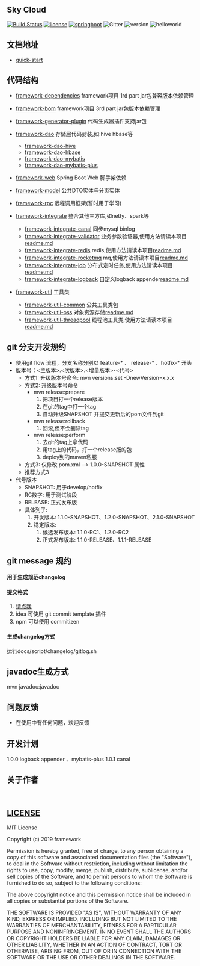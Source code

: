 ## Sky Cloud 

[![Build Status](https://travis-ci.org/xk11961677/framework.svg?branch=master)](https://travis-ci.org/xk11961677/framework)
[![license](https://img.shields.io/badge/license-mit-ff69b4.svg)](https://mit-license.org/license.html)
[![springboot](https://img.shields.io/badge/springboot-2.1.4.RELEASE-orange.svg)](https://spring.io/projects/spring-boot)
![Gitter](https://img.shields.io/gitter/room/sky-docs/community)
![version](https://img.shields.io/badge/version-1.0.0-blueviolet.svg)
![helloworld](https://img.shields.io/badge/hello-world-blue)

## 文档地址
- [quick-start](https://xk11961677.github.io/sky-docs/)

## 代码结构
- [framework-dependencies](framework-dependencies) framework项目 1rd part jar包兼容版本依赖管理

- [framework-bom](framework-bom) framework项目 3rd part jar包版本依赖管理

- [framework-generator-plugin](framework-generator-plugin) 代码生成器插件支持jar包

- [framework-dao](framework-dao) 存储层代码封装,如:hive hbase等
    -  [framework-dao-hive](framework-dao/framework-dao-hive)  
    -  [framework-dao-hbase](framework-dao/framework-dao-hbase)  
    -  [framework-dao-mybatis](framework-dao/framework-dao-mybatis)  
    -  [framework-dao-mybatis-plus](framework-dao/framework-dao-mybatis-plus) 
   
- [framework-web](framework-web) Spring Boot Web 脚手架依赖

- [framework-model](framework-model) 公共DTO实体与分页实体

- [framework-rpc](framework-rpc) 远程调用框架(暂时用于学习)

- [framework-integrate](framework-integrate) 整合其他三方库,如netty、spark等
    -  [framework-integrate-canal](framework-integrate/framework-integrate-canal)  同步mysql binlog 
    -  [framework-integrate-validator](framework-integrate/framework-integrate-validator)  业务参数验证器,使用方法请读本项目[readme.md](framework-integrate/framework-integrate-validator/readme.md)
    -  [framework-integrate-redis](framework-integrate/framework-integrate-redis)  redis,使用方法请读本项目[readme.md](framework-integrate/framework-integrate-redis/readme.md)
    -  [framework-integrate-rocketmq](framework-integrate/framework-integrate-rocketmq)  mq,使用方法请读本项目[readme.md](framework-integrate/framework-integrate-rocketmq/readme.md)
    -  [framework-integrate-job](framework-integrate/framework-integrate-job)  分布式定时任务,使用方法请读本项目[readme.md](framework-integrate/framework-integrate-job/readme.md)
    -  [framework-integrate-logback](framework-integrate/framework-integrate-logback)  自定义logback appender[readme.md](framework-integrate/framework-integrate-logback/readme.md)

- [framework-util](framework-util) 工具类
    -  [framework-util-common](framework-util/framework-util-common)  公共工具类包
    -  [framework-util-oss](framework-util/framework-util-oss)  对象资源存储[readme.md](framework-util/framework-util-oss/readme.md)
    -  [framework-util-threadpool](framework-util/framework-util-threadpool)  线程池工具类,使用方法请读本项目[readme.md](framework-util/framework-util-threadpool/readme.md)


## git 分支开发规约
- 使用git flow 流程，分支名称分别以 feature-* 、 release-* 、hotfix-* 开头
- 版本号：<主版本>.<次版本>.<增量版本>-<代号>
   -  方式1: 升级版本号命令: mvn versions:set -DnewVersion=x.x.x
   -  方式2: 升级版本号命令
        -  mvn release:prepare  
            1. 把项目打一个release版本
            2. 在git的tag中打一个tag
            3. 自动升级SNAPSHOT 并提交更新后的pom文件到git
        -  mvn release:rollback
            1. 回滚,但不会删除tag
        -  mvn release:perform  
            1. 去git的tag上拿代码
            2. 用tag上的代码，打一个release版的包 
            3. deploy到的maven私服
   -  方式3: 仅修改 pom.xml --> <revision>1.0.0-SNAPSHOT</revision> 属性
   -  推荐方式3
- 代号版本
    - SNAPSHOT: 用于develop/hotfix
    - RC数字: 用于测试阶段
    - RELEASE: 正式发布版
    - 具体列子:
        1. 开发版本: 1.1.0-SNAPSHOT、1.2.0-SNAPSHOT、2.1.0-SNAPSHOT
        2. 稳定版本:
            1. 候选发布版本: 1.1.0-RC1、1.2.0-RC2
            2. 正式发布版本: 1.1.0-RELEASE、1.1.1-RELEASE

## git message 规约
#### 用于生成规范changelog
#### 提交格式
1. [请点我](docs/script/changelog/commit.md)
2. idea 可使用 git commit template 插件
3. npm 可以使用 commitizen

#### 生成changelog方式
运行docs/script/changelog/gitlog.sh

## javadoc生成方式
mvn javadoc:javadoc

## 问题反馈
- 在使用中有任何问题，欢迎反馈

## 开发计划
1.0.0 logback appender 、mybatis-plus
1.0.1 canal 

## 关于作者
```javascript
  
```
## [LICENSE](LICENSE)
MIT License

Copyright (c) 2019 framework

Permission is hereby granted, free of charge, to any person obtaining a copy
of this software and associated documentation files (the "Software"), to deal
in the Software without restriction, including without limitation the rights
to use, copy, modify, merge, publish, distribute, sublicense, and/or sell
copies of the Software, and to permit persons to whom the Software is
furnished to do so, subject to the following conditions:

The above copyright notice and this permission notice shall be included in all
copies or substantial portions of the Software.

THE SOFTWARE IS PROVIDED "AS IS", WITHOUT WARRANTY OF ANY KIND, EXPRESS OR
IMPLIED, INCLUDING BUT NOT LIMITED TO THE WARRANTIES OF MERCHANTABILITY,
FITNESS FOR A PARTICULAR PURPOSE AND NONINFRINGEMENT. IN NO EVENT SHALL THE
AUTHORS OR COPYRIGHT HOLDERS BE LIABLE FOR ANY CLAIM, DAMAGES OR OTHER
LIABILITY, WHETHER IN AN ACTION OF CONTRACT, TORT OR OTHERWISE, ARISING FROM,
OUT OF OR IN CONNECTION WITH THE SOFTWARE OR THE USE OR OTHER DEALINGS IN THE
SOFTWARE.